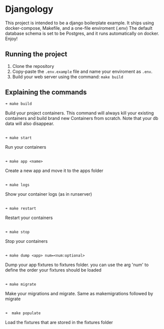 # Djangology
This project is intended to be a django boilerplate example.
It ships using docker-compose, Makefile, and a one-file enviroment (.env)
The default database schema is set to be Postgres, and it runs automatically on docker.
Enjoy!

## Running the project

1. Clone the repository
2. Copy-paste the `.env.example` file and name your enviroment as `.env`.
3. Build your web server using the command: `make build`

## Explaining the commands

 
 ```
 ➜ make build
 ```
Build your project containers. This command will always kill your existing containers and build brand new Containers from scratch. Note that your db data will also disappear.  
<br /> 
 ```
 ➜ make start
 ```
Run your containers   
<br /> 
 ```
 ➜ make app <name>
 ```
Create a new app and move it to the apps folder  
<br />
 ```
 ➜ make logs
 ```
Show your container logs (as in runserver)  
<br /> 
 ```
 ➜ make restart
 ```
Restart your containers  
<br /> 
 ```
 ➜ make stop
 ```
Stop your containers  
<br />
 ```
 ➜ make dump <app> num=<num:optional>
 ```
Dump your app fixtures to fixtures folder. you can use the arg 'num' to define the order your fixtures should be loaded  
<br />
 ```
 ➜ make migrate
 ```
Make your migrations and migrate. Same as makemigrations followed by migrate  
<br /> 
 ```
➜  make populate
 ```
Load the fixtures that are stored in the fixtures folder  
<br />